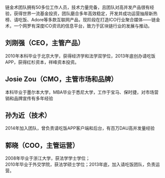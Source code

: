 链金术团队拥有50多位工作人员，技术力量完备，且团队对高并发产品很有经验，获得世界一流基金投资，团队磨合多年高效稳定，开发并成功运营抽屉新热榜、请吃饭、Adore等多款互联网产品，现阶段在打造ICO行业聚合媒体——链金术，一个网罗有深度ICO资讯的信息平台，致力于区块链行业的发展与推动。       
## 刘刚强（CEO，主管产品）        
2010年本科毕业于北京大学，获得经济学和法学双学位，2013年底创办请吃饭APP，获得红杉资本，祥峰资本投资。      
## Josie Zou（CMO，主管市场和品牌）      
本科毕业于墨尔本大学，MBA毕业于悉尼大学，工作于宝马、保时捷，对市场营销和品牌宣传有多年经验       
## 孙为近（技术）     
2014年加入团队，曾负责请吃饭APP客户端和后台，有百万DAU高并发量经验     
## 郭晓（COO，主管运营）    
2008年毕业于浙江大学，获法学学士学位；    
2010年毕业于外交学院，获法学硕士学位；2013年底，加入请吃饭团队，负责运营。    
